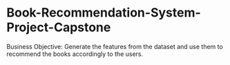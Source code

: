 # Book-Recommendation-System-Project-Capstone
Business Objective: Generate the features from the dataset and use them to recommend the books accordingly to the users.
